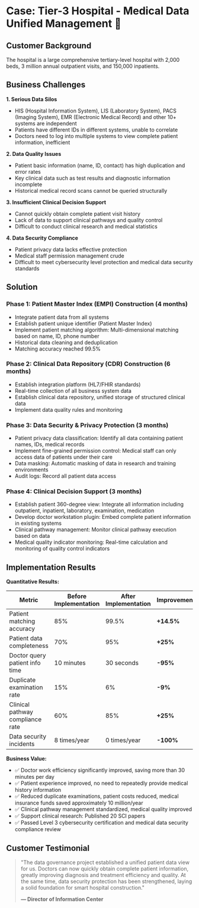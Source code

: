 # Case: Tier-3 Hospital - Medical Data Unified Management 🏥

## Customer Background

The hospital is a large comprehensive tertiary-level hospital with 2,000 beds, 3 million annual outpatient visits, and 150,000 inpatients.

## Business Challenges

**1. Serious Data Silos**

-   HIS (Hospital Information System), LIS (Laboratory System), PACS (Imaging System), EMR (Electronic Medical Record) and other 10+ systems are independent
-   Patients have different IDs in different systems, unable to correlate
-   Doctors need to log into multiple systems to view complete patient information, inefficient

**2. Data Quality Issues**

-   Patient basic information (name, ID, contact) has high duplication and error rates
-   Key clinical data such as test results and diagnostic information incomplete
-   Historical medical record scans cannot be queried structurally

**3. Insufficient Clinical Decision Support**

-   Cannot quickly obtain complete patient visit history
-   Lack of data to support clinical pathways and quality control
-   Difficult to conduct clinical research and medical statistics

**4. Data Security Compliance**

-   Patient privacy data lacks effective protection
-   Medical staff permission management crude
-   Difficult to meet cybersecurity level protection and medical data security standards

## Solution

### Phase 1: Patient Master Index (EMPI) Construction (4 months)

-   Integrate patient data from all systems
-   Establish patient unique identifier (Patient Master Index)
-   Implement patient matching algorithm: Multi-dimensional matching based on name, ID, phone number
-   Historical data cleaning and deduplication
-   Matching accuracy reached 99.5%

### Phase 2: Clinical Data Repository (CDR) Construction (6 months)

-   Establish integration platform (HL7/FHIR standards)
-   Real-time collection of all business system data
-   Establish clinical data repository, unified storage of structured clinical data
-   Implement data quality rules and monitoring

### Phase 3: Data Security & Privacy Protection (3 months)

-   Patient privacy data classification: Identify all data containing patient names, IDs, medical records
-   Implement fine-grained permission control: Medical staff can only access data of patients under their care
-   Data masking: Automatic masking of data in research and training environments
-   Audit logs: Record all patient data access

### Phase 4: Clinical Decision Support (3 months)

-   Establish patient 360-degree view: Integrate all information including outpatient, inpatient, laboratory, examination, medication
-   Develop doctor workstation plugin: Embed complete patient information in existing systems
-   Clinical pathway management: Monitor clinical pathway execution based on data
-   Medical quality indicator monitoring: Real-time calculation and monitoring of quality control indicators

## Implementation Results

**Quantitative Results:**

| Metric                           | Before Implementation | After Implementation | Improvement |
| -------------------------------- | --------------------- | -------------------- | ----------- |
| Patient matching accuracy        | 85%                   | 99.5%                | **+14.5%**  |
| Patient data completeness        | 70%                   | 95%                  | **+25%**    |
| Doctor query patient info time   | 10 minutes            | 30 seconds           | **-95%**    |
| Duplicate examination rate       | 15%                   | 6%                   | **-9%**     |
| Clinical pathway compliance rate | 60%                   | 85%                  | **+25%**    |
| Data security incidents          | 8 times/year          | 0 times/year         | **-100%**   |

**Business Value:**

-   ✅ Doctor work efficiency significantly improved, saving more than 30 minutes per day
-   ✅ Patient experience improved, no need to repeatedly provide medical history information
-   ✅ Reduced duplicate examinations, patient costs reduced, medical insurance funds saved approximately 10 million/year
-   ✅ Clinical pathway management standardized, medical quality improved
-   ✅ Support clinical research: Published 20 SCI papers
-   ✅ Passed Level 3 cybersecurity certification and medical data security compliance review

## Customer Testimonial

> "The data governance project established a unified patient data view for us. Doctors can now quickly obtain complete patient information, greatly improving diagnosis and treatment efficiency and quality. At the same time, data security protection has been strengthened, laying a solid foundation for smart hospital construction."
>
> **— Director of Information Center**
